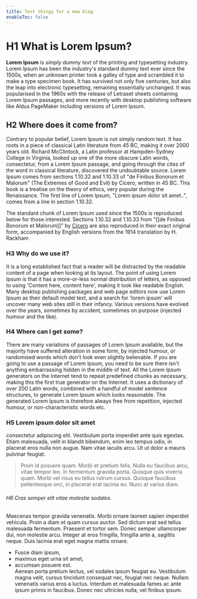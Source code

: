 ```yaml
---
title: Test thingy for a new blog
enableToc: false
---
```


# H1 What is Lorem Ipsum?
**Lorem Ipsum** is *simply dummy text* of the printing and typesetting industry. Lorem Ipsum has been the industry's standard dummy text ever since the 1500s, when an unknown printer took a galley of type and scrambled it to make a type specimen book. It has survived not only five centuries, but also the leap into electronic typesetting, remaining essentially unchanged. It was popularised in the 1960s with the release of Letraset sheets containing Lorem Ipsum passages, and more recently with desktop publishing software like Aldus PageMaker including versions of Lorem Ipsum.

## H2 Where does it come from?
Contrary to popular belief, Lorem Ipsum is not simply random text. It has roots in a piece of classical Latin literature from 45 BC, making it over 2000 years old. Richard McClintock, a Latin professor at Hampden-Sydney College in Virginia, looked up one of the more obscure Latin words, consectetur, from a Lorem Ipsum passage, and going through the cites of the word in classical literature, discovered the undoubtable source. Lorem Ipsum comes from sections 1.10.32 and 1.10.33 of "de Finibus Bonorum et Malorum" (The Extremes of Good and Evil) by Cicero, written in 45 BC. This book is a treatise on the theory of ethics, very popular during the Renaissance. The first line of Lorem Ipsum, "Lorem ipsum dolor sit amet..", comes from a line in section 1.10.32.

The standard chunk of Lorem Ipsum used since the 1500s is reproduced below for those interested. Sections $1.10.32$ and $1.10.33$ from "[[de Finibus Bonorum et Malorum]]" by [Cicero](https://en.wikipedia.org/wiki/Cicero) are also reproduced in their exact original form, accompanied by English versions from the 1914 translation by H. Rackham

### H3 Why do we use it?
It is a long established fact that a reader will be distracted by the readable content of a page when looking at its layout. The point of using Lorem Ipsum is that it has a more-or-less normal distribution of letters, as opposed to using 'Content here, content here', making it look like readable English. Many desktop publishing packages and web page editors now use Lorem Ipsum as their default model text, and a search for 'lorem ipsum' will uncover many web sites still in their infancy. Various versions have evolved over the years, sometimes by accident, sometimes on purpose (injected humour and the like).

### H4 Where can I get some?
There are many variations of passages of Lorem Ipsum available, but the majority have suffered alteration in some form, by injected humour, or randomised words which don't look even slightly believable. If you are going to use a passage of Lorem Ipsum, you need to be sure there isn't anything embarrassing hidden in the middle of text. All the Lorem Ipsum generators on the Internet tend to repeat predefined chunks as necessary, making this the first true generator on the Internet. It uses a dictionary of over 200 Latin words, combined with a handful of model sentence structures, to generate Lorem Ipsum which looks reasonable. The generated Lorem Ipsum is therefore always free from repetition, injected humour, or non-characteristic words etc.

### H5 Lorem ipsum dolor sit amet
consectetur adipiscing elit. Vestibulum porta imperdiet ante quis egestas. Etiam malesuada, velit in blandit bibendum, enim leo tempus odio, in placerat eros nulla non augue. Nam vitae iaculis arcu. Ut ut dolor a mauris pulvinar feugiat. 
> Proin id posuere quam. Morbi et pretium felis. Nulla eu faucibus arcu, vitae tempor leo. In fermentum gravida porta. Quisque quis viverra quam. Morbi vel risus eu tellus rutrum cursus. Quisque faucibus pellentesque orci, in placerat erat lacinia eu. Nunc at varius diam.

###### H6 Cras semper elit vitae molestie sodales.
Maecenas tempor gravida venenatis. Morbi ornare laoreet sapien imperdiet vehicula. Proin a diam et quam cursus auctor. Sed dictum erat sed tellus malesuada fermentum. Praesent et tortor sem. Donec semper ullamcorper dui, non molestie arcu. Integer at eros fringilla, fringilla ante a, sagittis neque. Duis lacinia erat eget magna mattis ornare. 
* Fusce diam ipsum, 
* maximus eget urna sit amet, 
* accumsan posuere est.  
	Aenean porta pretium lectus, vel sodales ipsum feugiat eu. Vestibulum magna velit, cursus tincidunt consequat nec, feugiat nec neque. Nullam venenatis varius eros a luctus. Interdum et malesuada fames ac ante ipsum primis in faucibus. Donec nec ultricies nulla, vel finibus ipsum.


